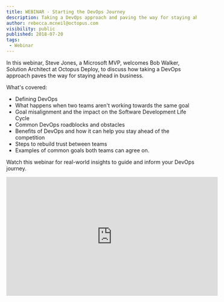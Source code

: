 ```yaml
---
title: WEBINAR - Starting the DevOps Journey
description: Taking a DevOps approach and paving the way for staying ahead in business
author: rebecca.mcneil@octopus.com
visibility: public
published: 2018-07-20
tags:
 - Webinar
---
```



In this webinar, Steve Jones, a Microsoft MVP, welcomes Bob Walker, Solution Architect at Octopus Deploy, to discuss how taking a DevOps approach paves the way for staying ahead in business.

What's covered: 
* Defining DevOps 
* What happens when two teams aren't working towards the same goal
* Goal misalignment and the impact on the Software Development Life Cycle
* Common DevOps roadblocks and obstacles 
* Benefits of DevOps and how it can help you stay ahead of the competition
* Steps to rebuild trust between teams 
* Examples of common goals both teams can agree on. 

Watch this webinar for real-world insights to guide and inform your DevOps journey.

<iframe width="560" height="315"  src="https://www.youtube.com/embed/uxvhNdgh-20" frameborder="0" allowfullscreen></iframe>
